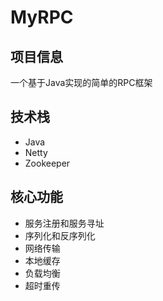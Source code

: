 # MyRPC

## 项目信息
一个基于Java实现的简单的RPC框架

## 技术栈
* Java
* Netty
* Zookeeper

## 核心功能
* 服务注册和服务寻址
* 序列化和反序列化
* 网络传输
* 本地缓存
* 负载均衡
* 超时重传